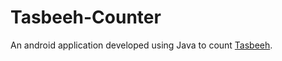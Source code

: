 # Tasbeeh-Counter

An android application developed using Java to count [Tasbeeh](https://en.wikipedia.org/wiki/Tasbih).
